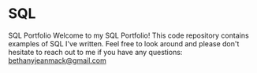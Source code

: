 # SQL
SQL Portfolio
Welcome to my SQL Portfolio! This code repository contains examples of SQL I've written. Feel free to look around and please don't hesitate to reach out to me if you have any questions: bethanyjeanmack@gmail.com
